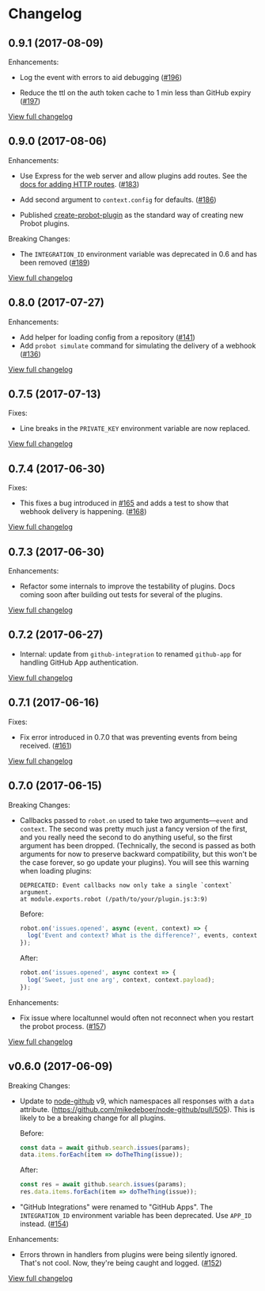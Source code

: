 # Changelog

## 0.9.1 (2017-08-09)

Enhancements:

- Log the event with errors to aid debugging ([#196](https://github.com/probot/probot/pull/196))

- Reduce the ttl on the auth token cache to 1 min less than GitHub expiry ([#197](https://github.com/probot/probot/pull/197))

[View full changelog](https://github.com/probot/probot/compare/v0.9.0...v0.9.1)

## 0.9.0 (2017-08-06)

Enhancements:

- Use Express for the web server and allow plugins add routes. See the [docs for adding HTTP routes](https://github.com/probot/probot/blob/master/docs/plugins.md#http-routes). ([#183](https://github.com/probot/probot/pull/183))

- Add second argument to `context.config` for defaults. ([#186](https://github.com/probot/probot/pull/186))

- Published [create-probot-plugin](https://github.com/probot/create-probot-plugin) as the standard way of creating new Probot plugins.

Breaking Changes:

- The `INTEGRATION_ID` environment variable was deprecated in 0.6 and has been removed ([#189](https://github.com/probot/probot/pull/189))

[View full changelog](https://github.com/probot/probot/compare/v0.8.0...v0.9.0)

## 0.8.0 (2017-07-27)

Enhancements:

- Add helper for loading config from a repository ([#141](https://github.com/probot/probot/pull/141))
- Add `probot simulate` command for simulating the delivery of a webhook ([#136](https://github.com/probot/probot/pull/136))

[View full changelog](https://github.com/probot/probot/compare/v0.7.5...v0.8.0)

## 0.7.5 (2017-07-13)

Fixes:

- Line breaks in the `PRIVATE_KEY` environment variable are now replaced.

[View full changelog](https://github.com/probot/probot/compare/v0.7.4...v0.7.5)

## 0.7.4 (2017-06-30)

Fixes:

- This fixes a bug introduced in [#165](https://github.com/probot/probot/pull/165) and adds a test to show that webhook delivery is happening. ([#168](https://github.com/probot/probot/pull/168))

[View full changelog](https://github.com/probot/probot/compare/v0.7.3...v0.7.4)

## 0.7.3 (2017-06-30)

Enhancements:

- Refactor some internals to improve the testability of plugins. Docs coming soon after building out tests for several of the plugins.

[View full changelog](https://github.com/probot/probot/compare/v0.7.2...v0.7.3)

## 0.7.2 (2017-06-27)

- Internal: update from `github-integration` to renamed `github-app` for handling GitHub App authentication.

[View full changelog](https://github.com/probot/probot/compare/v0.7.1...v0.7.2)

## 0.7.1 (2017-06-16)

Fixes:

- Fix error introduced in 0.7.0 that was preventing events from being received. ([#161](https://github.com/probot/probot/pull/161))

[View full changelog](https://github.com/probot/probot/compare/v0.7.0...v0.7.1)

## 0.7.0 (2017-06-15)

Breaking Changes:

- Callbacks passed to `robot.on` used to take two arguments—`event` and `context`. The second was pretty much just a fancy version of the first, and you really need the second to do anything useful, so the first argument has been dropped. (Technically, the second is passed as both arguments for now to preserve backward compatibility, but this won't be the case forever, so go update your plugins). You will see this warning when loading plugins:

    ```
    DEPRECATED: Event callbacks now only take a single `context` argument.
    at module.exports.robot (/path/to/your/plugin.js:3:9)
    ```

    Before:

    ```js
    robot.on('issues.opened', async (event, context) => {
      log('Event and context? What is the difference?', events, context);
    });
    ```

    After:

    ```js
    robot.on('issues.opened', async context => {
      log('Sweet, just one arg', context, context.payload);
    });
    ```

Enhancements:

- Fix issue where localtunnel would often not reconnect when you restart the probot process. ([#157](https://github.com/probot/probot/pull/157))


[View full changelog](https://github.com/probot/probot/compare/v0.6.0...v0.7.0)

## v0.6.0 (2017-06-09)

Breaking Changes:

- Update to [node-github](https://github.com/mikedeboer/node-github) v9, which namespaces all responses with a `data` attribute. (https://github.com/mikedeboer/node-github/pull/505). This is likely to be a breaking change for all plugins.

    Before:

    ```js
    const data = await github.search.issues(params);
    data.items.forEach(item => doTheThing(issue));
    ```

    After:

    ```js
    const res = await github.search.issues(params);
    res.data.items.forEach(item => doTheThing(issue));
    ```

- "GitHub Integrations" were renamed to "GitHub Apps". The `INTEGRATION_ID` environment variable has been deprecated. Use `APP_ID` instead. ([#154](https://github.com/probot/probot/pull/154))

Enhancements:

- Errors thrown in handlers from plugins were being silently ignored. That's not cool. Now, they're being caught and logged.
 ([#152](https://github.com/probot/probot/pull/152))

[View full changelog](https://github.com/probot/probot/compare/v0.5.0...v0.6.0)
